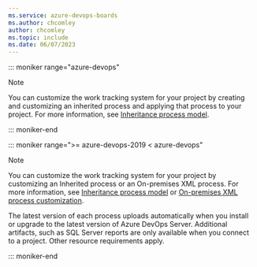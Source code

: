 ```yaml
---
ms.service: azure-devops-boards
ms.author: chcomley
author: chcomley
ms.topic: include
ms.date: 06/07/2023
---
```


::: moniker range="azure-devops"

> [!NOTE]  
> You can customize the work tracking system for your project by creating and customizing an inherited process and applying that process to your project. For more information, see [Inheritance process model](../../organizations/settings/work/inheritance-process-model.md). 

::: moniker-end

::: moniker range=">= azure-devops-2019 < azure-devops"

> [!NOTE]  
> You can customize the work tracking system for your project by customizing an Inherited process or an On-premises XML process. For more information, see [Inheritance process model](../../organizations/settings/work/inheritance-process-model.md) or [On-premises XML process customization](../../reference/on-premises-xml-process-model.md).
> 
> The latest version of each process uploads automatically when you install or upgrade to the latest version of Azure DevOps Server. Additional artifacts, such as SQL Server reports are only available when you connect to a project. Other resource requirements apply. 

::: moniker-end




